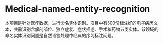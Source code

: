 # Medical-named-entity-recognition
本项目是针对医疗数据，进行命名实体识别。项目中有600份标注好的电子病历文本，共需识别含解剖部位、独立症状、症状描述、手术和药物五类实体。该领域的命名实体识别问题是自然语言处理中经典的序列标注问题。
